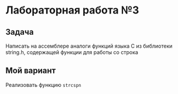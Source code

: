 # Лабораторная работа №3
## Задача
Написать на ассемблере аналоги функций языка С из
библиотеки string.h, содержащей функции для работы со строка
## Мой вариант
Реализовать функцию ```strcspn```
